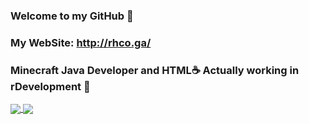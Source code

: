 ### Welcome to my GitHub 👋
### My WebSite: http://rhco.ga/
### Minecraft Java Developer and HTML☕ Actually working in rDevelopment 🚬
<a href="https://github.com/rHCO-rDevelopment">
  <img align="center" src="https://github-readme-stats.vercel.app/api?username=rHCO-rDevelopment&show_icons=true&count_private=true&theme=synthwave" />
</a>
<a href="https://github.com/rHCO-rDevelopment">
  <img align="center" src="https://github-readme-stats.vercel.app/api/top-langs/?username=rHCO-rDevelopment&layout=compact&theme=synthwave" />
</a>
